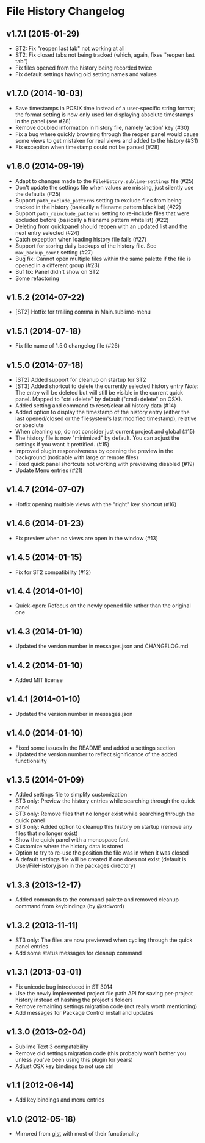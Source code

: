 File History Changelog
======================

v1.7.1 (2015-01-29)
-------------------

- ST2: Fix "reopen last tab" not working at all
- ST2: Fix closed tabs not being tracked (which, again, fixes "reopen last tab")
- Fix files opened from the history being recorded twice
- Fix default settings having old setting names and values


v1.7.0 (2014-10-03)
-------------------

- Save timestamps in POSIX time instead of a user-specific string format; the
  format setting is now only used for displaying absolute timestamps in the
  panel (see #28)
- Remove doubled information in history file, namely 'action' key (#30)
- Fix a bug where quickly browsing through the reopen panel would cause some
  views to get mistaken for real views and added to the history (#31)
- Fix exception when timestamp could not be parsed (#28)


v1.6.0 (2014-09-19)
-------------------

- Adapt to changes made to the `FileHistory.sublime-settings` file (#25)
- Don't update the settings file when values are missing, just silently use the
  defaults (#25)
- Support `path_exclude_patterns` setting to exclude files from being tracked
  in the history (basically a filename pattern blacklist) (#22)
- Support `path_reinclude_patterns` setting to re-include files that were
  excluded before (basically a filename pattern whitelist) (#22)
- Deleting from quickpanel should reopen with an updated list and the next
  entry selected (#24)
- Catch exception when loading history file fails (#27)
- Support for storing daily backups of the history file. See `max_backup_count`
  setting (#27)
- Bug fix: Cannot open multiple files within the same palette if the file is
  opened in a different group (#23)
- Buf fix: Panel didn't show on ST2
- Some refactoring


v1.5.2 (2014-07-22)
-------------------

- [ST2] Hotfix for trailing comma in Main.sublime-menu


v1.5.1 (2014-07-18)
-------------------

- Fix file name of 1.5.0 changelog file (#26)


v1.5.0 (2014-07-18)
-------------------

- [ST2] Added support for cleanup on startup for ST2
- [ST3] Added shortcut to delete the currently selected history entry
  *Note*: The entry will be deleted but will still be visible in the current
  quick panel.
  Mapped to "ctrl+delete" by default ("cmd+delete" on OSX).
- Added setting and command to reset/clear all history data (#14)
- Added option to display the timestamp of the history entry (either the last
  opened/closed or the filesystem's last modified timestamp), relative or
  absolute
- When cleaning up, do not consider just current project and global (#15)
- The history file is now "minimized" by default. You can adjust the settings
  if you want it prettified. (#15)
- Improved plugin responsiveness by opening the preview in the background
  (noticable with large or remote files)
- Fixed quick panel shortcuts not working with previewing disabled (#19)
- Update Menu entries (#21)


v1.4.7 (2014-07-07)
-------------------

- Hotfix opening multiple views with the "right" key shortcut (#16)


v1.4.6 (2014-01-23)
-------------------

- Fix preview when no views are open in the window (#13)


v1.4.5 (2014-01-15)
-------------------

- Fix for ST2 compatibility (#12)


v1.4.4 (2014-01-10)
-------------------

- Quick-open: Refocus on the newly opened file rather than the original one


v1.4.3 (2014-01-10)
-------------------

- Updated the version number in messages.json and CHANGELOG.md

v1.4.2 (2014-01-10)
-------------------

- Added MIT license


v1.4.1 (2014-01-10)
-------------------

- Updated the version number in messages.json


v1.4.0 (2014-01-10)
-------------------

- Fixed some issues in the README and added a settings section
- Updated the version number to reflect significance of the added functionality


v1.3.5 (2014-01-09)
-------------------

- Added settings file to simplify customization
- ST3 only: Preview the history entries while searching through the quick panel
- ST3 only: Remove files that no longer exist while searching through the quick
  panel
- ST3 only: Added option to cleanup this history on startup (remove any files
  that no longer exist)
- Show the quick panel with a monospace font
- Customize where the history data is stored
- Option to try to re-use the position the file was in when it was closed
- A default settings file will be created if one does not exist (default is
  User/FileHistory.json in the packages directory)


v1.3.3 (2013-12-17)
-------------------

- Added commands to the command palette and removed cleanup command from
  keybindings (by @stdword)


v1.3.2 (2013-11-11)
-------------------

- ST3 only: The files are now previewed when cycling through the quick panel
  entries
- Add some status messages for cleanup command


v1.3.1 (2013-03-01)
-------------------

- Fix unicode bug introduced in ST 3014
- Use the newly implemented project file path API for saving per-project
  history instead of hashing the project's folders
- Remove remaining settings migration code (not really worth mentioning)
- Add messages for Package Control install and updates


v1.3.0 (2013-02-04)
-------------------

- Sublime Text 3 compatability
- Remove old settings migration code (this probably won't bother you unless
  you've been using this plugin for years)
- Adjust OSX key bindings to not use ctrl


v1.1 (2012-06-14)
-----------------

- Add key bindings and menu entries


v1.0 (2012-05-18)
-----------------

- Mirrored from [gist](https://gist.github.com/1133602) with most of their
  functionality

